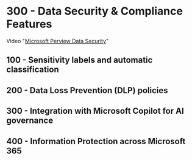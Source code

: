 # 300 - Data Security & Compliance Features

Video "[Microsoft Perview Data Security](https://www.youtube.com/watch?v=XElUlvyMNoM&list=PLlUvFtDNTC9_Bw13CwSgJNiVg_xP7eTKF)"

## 100 - Sensitivity labels and automatic classification

## 200 - Data Loss Prevention (DLP) policies

## 300 - Integration with Microsoft Copilot for AI governance

## 400 - Information Protection across Microsoft 365

